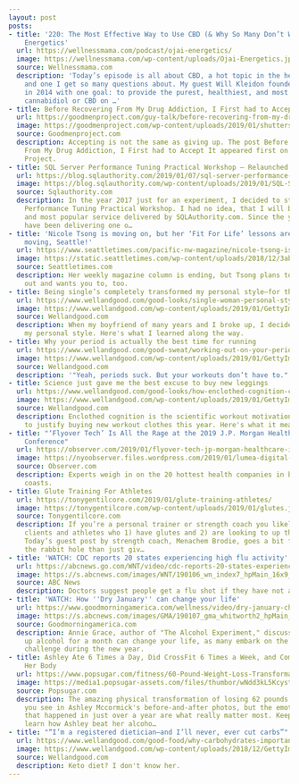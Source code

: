```yaml
---
layout: post
posts:
- title: '220: The Most Effective Way to Use CBD (& Why So Many Don’t Work) With Ojai
    Energetics'
  url: https://wellnessmama.com/podcast/ojai-energetics/
  image: https://wellnessmama.com/wp-content/uploads/Ojai-Energetics.jpg
  source: Wellnessmama.com
  description: 'Today’s episode is all about CBD, a hot topic in the health world
    and one I get so many questions about. My guest Will Kleidon founded Ojai Energetics
    in 2014 with one goal: to provide the purest, healthiest, and most ethically produced
    cannabidiol or CBD on …'
- title: Before Recovering From My Drug Addiction, I First had to Accept It
  url: https://goodmenproject.com/guy-talk/before-recovering-from-my-drug-addiction-i-first-had-to-accept-it-cmtt/
  image: https://goodmenproject.com/wp-content/uploads/2019/01/shutterstock_139469285.jpg
  source: Goodmenproject.com
  description: Accepting is not the same as giving up. The post Before Recovering
    From My Drug Addiction, I First had to Accept It appeared first on The Good Men
    Project.
- title: SQL Server Performance Tuning Practical Workshop – Relaunched
  url: https://blog.sqlauthority.com/2019/01/07/sql-server-performance-tuning-practical-workshop-relaunched/
  image: https://blog.sqlauthority.com/wp-content/uploads/2019/01/SQL-Server-Performance-Tuning-Practical-Workshop.png
  source: Sqlauthority.com
  description: In the year 2017 just for an experiment, I decided to start a SQL Server
    Performance Tuning Practical Workshop. I had no idea, that I will be the biggest
    and most popular service delivered by SQLAuthority.com. Since the year 2017, I
    have been delivering one o…
- title: 'Nicole Tsong is moving on, but her ‘Fit For Life’ lessons are forever: Keep
    moving, Seattle!'
  url: https://www.seattletimes.com/pacific-nw-magazine/nicole-tsong-is-moving-on-but-her-fit-for-life-lessons-are-forever-keep-moving-seattle/
  image: https://static.seattletimes.com/wp-content/uploads/2018/12/3ab95a42-04d0-11e9-a33f-58cf31b8da96-1200x630.jpg
  source: Seattletimes.com
  description: Her weekly magazine column is ending, but Tsong plans to keep working
    out and wants you to, too.
- title: Being single’s completely transformed my personal style—for the better
  url: https://www.wellandgood.com/good-looks/single-woman-personal-style/
  image: https://www.wellandgood.com/wp-content/uploads/2019/01/GettyImages-900246286-Westend61.jpg
  source: Wellandgood.com
  description: When my boyfriend of many years and I broke up, I decided to reinvent
    my personal style. Here's what I learned along the way.
- title: Why your period is actually the best time for running
  url: https://www.wellandgood.com/good-sweat/working-out-on-your-period/
  image: https://www.wellandgood.com/wp-content/uploads/2019/01/GettyImages-woman-running-winter-Hugh-Whitaker.jpg
  source: Wellandgood.com
  description: '"Yeah, periods suck. But your workouts don’t have to."'
- title: Science just gave me the best excuse to buy new leggings
  url: https://www.wellandgood.com/good-looks/how-enclothed-cognition-can-motivate-your-workouts/
  image: https://www.wellandgood.com/wp-content/uploads/2019/01/GettyImages-620924353-JGI-Jamie-Grill.jpg
  source: Wellandgood.com
  description: Enclothed cognition is the scientific workout motivation I'm using
    to justify buying new workout clothes this year. Here's what it means.
- title: "‘Flyover Tech’ Is All the Rage at the 2019 J.P. Morgan Healthcare Investment
    Conference"
  url: https://observer.com/2019/01/flyover-tech-jp-morgan-healthcare-investment-conference/
  image: https://nyoobserver.files.wordpress.com/2019/01/lumea-digital-pathololgy-pic.jpg?quality=80&w=1132&strip
  source: Observer.com
  description: Experts weigh in on the 20 hottest health companies in between the
    coasts.
- title: Glute Training For Athletes
  url: https://tonygentilcore.com/2019/01/glute-training-athletes/
  image: https://tonygentilcore.com/wp-content/uploads/2019/01/glutes.jpg
  source: Tonygentilcore.com
  description: If you’re a personal trainer or strength coach you likely work with
    clients and athletes who 1) have glutes and 2) are looking to up their glute game.
    Today’s guest post by strength coach, Menachem Brodie, goes a bit further down
    the rabbit hole than just giv…
- title: 'WATCH: CDC reports 20 states experiencing high flu activity'
  url: https://abcnews.go.com/WNT/video/cdc-reports-20-states-experiencing-high-flu-activity-60199190
  image: https://s.abcnews.com/images/WNT/190106_wn_index7_hpMain_16x9_992.jpg
  source: ABC News
  description: Doctors suggest people get a flu shot if they have not already.
- title: 'WATCH: How ''Dry January'' can change your life'
  url: https://www.goodmorningamerica.com/wellness/video/dry-january-change-life-60207062
  image: https://s.abcnews.com/images/GMA/190107_gma_whitworth2_hpMain_16x9_992.jpg
  source: Goodmorningamerica.com
  description: Annie Grace, author of "The Alcohol Experiment," discusses how giving
    up alcohol for a month can change your life, as many embark on the "Dry January"
    challenge during the new year.
- title: Ashley Ate 6 Times a Day, Did CrossFit 6 Times a Week, and Completely Transformed
    Her Body
  url: https://www.popsugar.com/fitness/60-Pound-Weight-Loss-Transformation-CrossFit-Keto-45641707
  image: https://media1.popsugar-assets.com/files/thumbor/wNdd3kL5KcystrdKau91yVDBoxo/fit-in/1200x630/filters:format_auto-!!-:strip_icc-!!-:fill-!white!-/2019/01/04/869/n/1922729/7dec12785c2fb988eaaaf6.09472922_.jpg
  source: Popsugar.com
  description: The amazing physical transformation of losing 62 pounds may be all
    you see in Ashley Mccormick's before-and-after photos, but the emotional changes
    that happened in just over a year are what really matter most. Keep reading to
    learn how Ashley beat her alcoho…
- title: "“I’m a registered dietician—and I’ll never, ever cut carbs”"
  url: https://www.wellandgood.com/good-food/why-carbohydrates-important/
  image: https://www.wellandgood.com/wp-content/uploads/2018/12/GettyImages-woman-bread-hummus-Katarína-Mittáková-EyeEm.jpg
  source: Wellandgood.com
  description: Keto diet? I don't know her.
---
```

